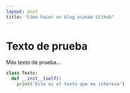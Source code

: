 ```yaml
---
layout: post
title: "Cómo hacer un blog usando Github"
---
```


# Texto de prueba
Más texto de prueba...

```python
class Texto:
  def __init__(self):
    print('Este es el texto que me interesa')
```
